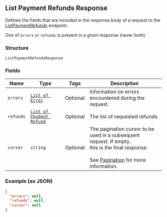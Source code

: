 ## List Payment Refunds Response

Defines the fields that are included in the response body of
a request to the [ListPaymentRefunds](/doc/refunds.md#listpaymentrefunds) endpoint.

One of `errors` or `refunds` is present in a given response (never both).

### Structure

`ListPaymentRefundsResponse`

### Fields

| Name | Type | Tags | Description |
|  --- | --- | --- | --- |
| `errors` | [`List of Error`](/doc/models/error.md) | Optional | Information on errors encountered during the request. |
| `refunds` | [`List of Payment Refund`](/doc/models/payment-refund.md) | Optional | The list of requested refunds. |
| `cursor` | `string` | Optional | The pagination cursor to be used in a subsequent request. If empty,<br>this is the final response.<br><br>See [Pagination](https://developer.squareup.com/docs/basics/api101/pagination) for more information. |

### Example (as JSON)

```json
{
  "errors": null,
  "refunds": null,
  "cursor": null
}
```

